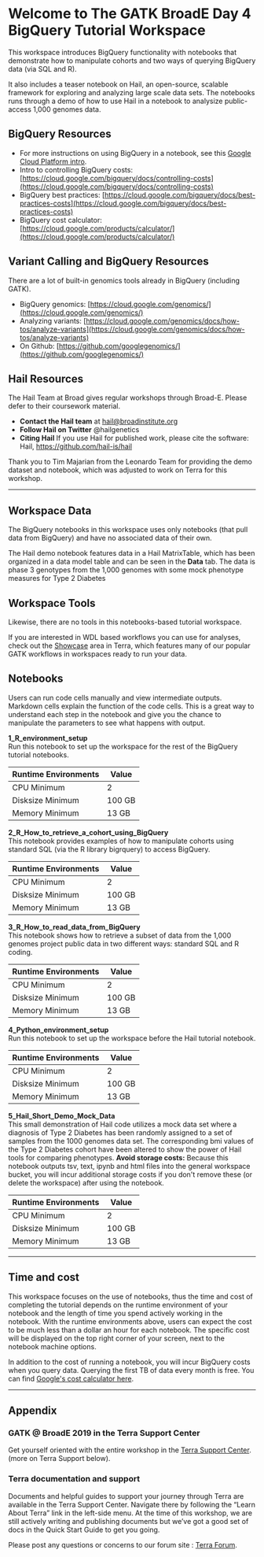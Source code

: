 # Welcome to The GATK BroadE Day 4 BigQuery Tutorial Workspace

This workspace introduces BigQuery functionality with notebooks that demonstrate how to manipulate cohorts and two ways of querying BigQuery data (via SQL and R). 

It also includes a teaser notebook on Hail, an open-source, scalable framework for exploring and analyzing  large scale data sets. The notebooks runs through a demo of how to use Hail in a notebook to analysize public-access 1,000 genomes data.

## BigQuery Resources
* For more instructions on using BigQuery in a notebook, see this [Google Cloud Platform intro](https://cloud.google.com/blog/products/gcp/google-cloud-platform-for-data-scientists-using-jupyter-notebooks-with-apache-spark-on-google-cloud). 
* Intro to controlling BigQuery costs: [https://cloud.google.com/bigquery/docs/controlling-costs](https://cloud.google.com/bigquery/docs/controlling-costs)
* BigQuery best practices: [https://cloud.google.com/bigquery/docs/best-practices-costs](https://cloud.google.com/bigquery/docs/best-practices-costs)
* BigQuery cost calculator: [https://cloud.google.com/products/calculator/](https://cloud.google.com/products/calculator/)

## Variant Calling and BigQuery Resources  
There are a lot of built-in genomics tools already in BigQuery (including GATK). 
* BigQuery genomics: [https://cloud.google.com/genomics/](https://cloud.google.com/genomics/) 
* Analyzing variants: [https://cloud.google.com/genomics/docs/how-tos/analyze-variants](https://cloud.google.com/genomics/docs/how-tos/analyze-variants)
* On Github: [https://github.com/googlegenomics/](https://github.com/googlegenomics/)


## Hail Resources

The Hail Team at Broad gives regular workshops through Broad-E. Please defer to their coursework material.

* **Contact the Hail team** at hail@broadinstitute.org
* **Follow Hail on Twitter** @hailgenetics
* **Citing Hail** If you use Hail for published work, please cite the software:  Hail, https://github.com/hail-is/hail

Thank you to Tim Majarian from the Leonardo Team for providing the demo dataset and notebook, which was adjusted to work on Terra for this workshop.

-----
## Workspace Data  
The BigQuery notebooks in this workspace uses only notebooks (that pull data from BigQuery) and have no associated data of their own.

The Hail demo notebook features data in a Hail MatrixTable, which has been organized in a data model table and can be seen in the **Data** tab. The data is phase 3 genotypes from the 1,000 genomes with some mock phenotype measures for Type 2 Diabetes

## Workspace Tools
Likewise, there are no tools in this notebooks-based tutorial workspace. 

If you are interested in WDL based workflows you can use for  analyses, check out the [Showcase](https://app.terra.bio/#library/showcase) area in Terra, which features many of our popular GATK workflows in workspaces ready to run your data.

## Notebooks
Users can run code cells manually and view intermediate outputs. Markdown cells explain the function of the code cells. This is a great way to understand each step in the notebook and give you the chance to manipulate the parameters to see what happens with output.


**1_R_environment_setup**    
Run this notebook to set up the workspace for the rest of the BigQuery tutorial notebooks.

| Runtime Environments | Value |
| --- | --- |
| CPU Minimum| 2|
| Disksize Minimum | 100 GB |
| Memory Minimum | 13 GB |



**2_R_How_to_retrieve_a_cohort_using_BigQuery**     
This notebook provides examples of how to manipulate cohorts using standard SQL (via the R library bigrquery) to access BigQuery. 

| Runtime Environments | Value |
| --- | --- |
| CPU Minimum| 2|
| Disksize Minimum | 100 GB |
| Memory Minimum | 13 GB |



**3_R_How_to_read_data_from_BigQuery**     
This notebook shows how to retrieve a subset of data from the 1,000 genomes project public data in two different ways: standard SQL and R coding. 

| Runtime Environments | Value |
| --- | --- |
| CPU Minimum| 2|
| Disksize Minimum | 100 GB |
| Memory Minimum | 13 GB |


**4_Python_environment_setup**    
Run this notebook to set up the workspace before the Hail tutorial notebook.

| Runtime Environments | Value |
| --- | --- |
| CPU Minimum| 2|
| Disksize Minimum | 100 GB |
| Memory Minimum | 13 GB |


**5_Hail_Short_Demo_Mock_Data**     
This small demonstration of Hail code utilizes a mock data set where a diagnosis of Type 2 Diabetes has been randomly assigned to a set of samples from the 1000 genomes data set. The corresponding bmi values of the Type 2 Diabetes cohort have been altered to show the power of Hail tools for comparing phenotypes.  **Avoid storage costs:** Because this notebook outputs tsv, text, ipynb and html files into the general workspace bucket, you will incur additional storage costs if you don't remove these (or delete the workspace) after using the notebook.

| Runtime Environments | Value |
| --- | --- |
| CPU Minimum| 2|
| Disksize Minimum | 100 GB |
| Memory Minimum | 13 GB |
 
-----

## Time and cost 
This workspace focuses on the use of notebooks, thus the time and cost of completing the tutorial depends on the runtime environment of your notebook and the length of time you spend actively working in the notebook. With the runtime environments above, users can expect the cost to be much less than a dollar an hour for each notebook. The specific cost will be displayed on the top right corner of your screen, next to the notebook machine options. 

In addition to the cost of running a notebook, you will incur BigQuery costs when you query data. Querying the first TB of data every month is free. You can find [Google's cost calculator here](https://cloud.google.com/products/calculator/). 

-----

## Appendix

### GATK @ BroadE 2019 in the Terra Support Center

Get yourself oriented with the entire workshop in the [Terra Support Center](https://broadinstitute.zendesk.com/hc/en-us/community/topics). (more on Terra Support below).

### Terra documentation and support

Documents and helpful guides to support your journey through Terra are available in the Terra Support Center. Navigate there by following the “Learn About Terra” link in the left-side menu. At the time of this workshop, we are still actively writing and publishing documents but we’ve got a good set of docs in the Quick Start Guide to get you going.

Please post any questions or concerns to our forum site : [Terra Forum](https://broadinstitute.zendesk.com/hc/en-us/community/topics/360000500432-General-Discussion).
